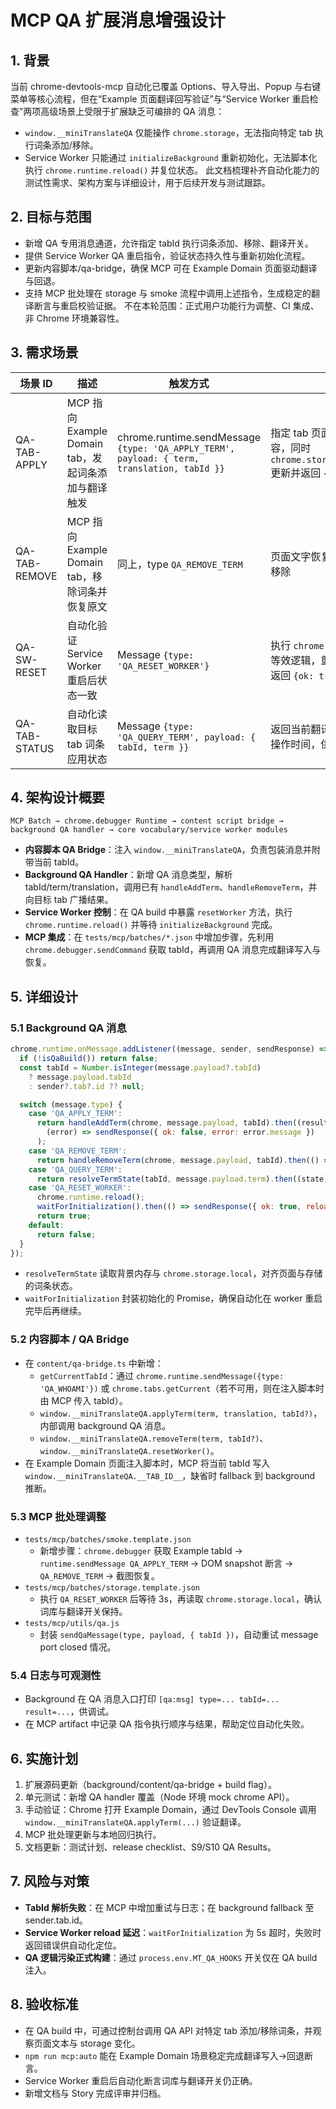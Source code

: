 # MCP QA 扩展消息增强设计

## 1. 背景
当前 chrome-devtools-mcp 自动化已覆盖 Options、导入导出、Popup 与右键菜单等核心流程，但在“Example 页面翻译回写验证”与“Service Worker 重启检查”两项高级场景上受限于扩展缺乏可编排的 QA 消息：
- `window.__miniTranslateQA` 仅能操作 `chrome.storage`，无法指向特定 tab 执行词条添加/移除。
- Service Worker 只能通过 `initializeBackground` 重新初始化，无法脚本化执行 `chrome.runtime.reload()` 并复位状态。
此文档梳理补齐自动化能力的测试性需求、架构方案与详细设计，用于后续开发与测试跟踪。

## 2. 目标与范围
- 新增 QA 专用消息通道，允许指定 tabId 执行词条添加、移除、翻译开关。
- 提供 Service Worker QA 重启指令，验证状态持久性与重新初始化流程。
- 更新内容脚本/qa-bridge，确保 MCP 可在 Example Domain 页面驱动翻译与回退。
- 支持 MCP 批处理在 storage 与 smoke 流程中调用上述指令，生成稳定的翻译断言与重启校验证据。
不在本轮范围：正式用户功能行为调整、CI 集成、非 Chrome 环境兼容性。

## 3. 需求场景
| 场景 ID | 描述 | 触发方式 | 期待结果 |
| --- | --- | --- | --- |
| QA-TAB-APPLY | MCP 指向 Example Domain tab，发起词条添加与翻译触发 | chrome.runtime.sendMessage `{type: 'QA_APPLY_TERM', payload: { term, translation, tabId }}` | 指定 tab 页面文本刷新为翻译内容，同时 `chrome.storage.local.vocabulary` 更新并返回 `{ok: true}` |
| QA-TAB-REMOVE | MCP 指向 Example Domain tab，移除词条并恢复原文 | 同上，type `QA_REMOVE_TERM` | 页面文字恢复原文，词条从 storage 移除 |
| QA-SW-RESET | 自动化验证 Service Worker 重启后状态一致 | Message `{type: 'QA_RESET_WORKER'}` | 执行 `chrome.runtime.reload()` 或等效逻辑，重新初始化 QA hooks，返回 `{ok: true, reloaded: true}` |
| QA-TAB-STATUS | 自动化读取目标 tab 词条应用状态 | Message `{type: 'QA_QUERY_TERM', payload: { tabId, term }}` | 返回当前翻译命中状态 & 最近一次操作时间，供断言使用 |

## 4. 架构设计概要
```
MCP Batch → chrome.debugger Runtime → content script bridge → background QA handler → core vocabulary/service worker modules
```
- **内容脚本 QA Bridge**：注入 `window.__miniTranslateQA`，负责包装消息并附带当前 tabId。
- **Background QA Handler**：新增 QA 消息类型，解析 tabId/term/translation，调用已有 `handleAddTerm`、`handleRemoveTerm`，并向目标 tab 广播结果。
- **Service Worker 控制**：在 QA build 中暴露 `resetWorker` 方法，执行 `chrome.runtime.reload()` 并等待 `initializeBackground` 完成。
- **MCP 集成**：在 `tests/mcp/batches/*.json` 中增加步骤，先利用 `chrome.debugger.sendCommand` 获取 tabId，再调用 QA 消息完成翻译写入与恢复。

## 5. 详细设计
### 5.1 Background QA 消息
```js
chrome.runtime.onMessage.addListener((message, sender, sendResponse) => {
  if (!isQaBuild()) return false;
  const tabId = Number.isInteger(message.payload?.tabId)
    ? message.payload.tabId
    : sender?.tab?.id ?? null;

  switch (message.type) {
    case 'QA_APPLY_TERM':
      return handleAddTerm(chrome, message.payload, tabId).then((result) => sendResponse({ ok: true, ...result })).catch(
        (error) => sendResponse({ ok: false, error: error.message })
      );
    case 'QA_REMOVE_TERM':
      return handleRemoveTerm(chrome, message.payload, tabId).then(() => sendResponse({ ok: true }));
    case 'QA_QUERY_TERM':
      return resolveTermState(tabId, message.payload.term).then((state) => sendResponse({ ok: true, state }));
    case 'QA_RESET_WORKER':
      chrome.runtime.reload();
      waitForInitialization().then(() => sendResponse({ ok: true, reloaded: true }));
      return true;
    default:
      return false;
  }
});
```
- `resolveTermState` 读取背景内存与 `chrome.storage.local`，对齐页面与存储的词条状态。
- `waitForInitialization` 封装初始化的 Promise，确保自动化在 worker 重启完毕后再继续。

### 5.2 内容脚本 / QA Bridge
- 在 `content/qa-bridge.ts` 中新增：
  - `getCurrentTabId`：通过 `chrome.runtime.sendMessage({type: 'QA_WHOAMI'})` 或 `chrome.tabs.getCurrent`（若不可用，则在注入脚本时由 MCP 传入 tabId）。
  - `window.__miniTranslateQA.applyTerm(term, translation, tabId?)`，内部调用 background QA 消息。
  - `window.__miniTranslateQA.removeTerm(term, tabId?)`、`window.__miniTranslateQA.resetWorker()`。
- 在 Example Domain 页面注入脚本时，MCP 将当前 tabId 写入 `window.__miniTranslateQA.__TAB_ID__`，缺省时 fallback 到 background 推断。

### 5.3 MCP 批处理调整
- `tests/mcp/batches/smoke.template.json`
  - 新增步骤：`chrome.debugger` 获取 Example tabId → `runtime.sendMessage QA_APPLY_TERM` → DOM snapshot 断言 → `QA_REMOVE_TERM` → 截图恢复。
- `tests/mcp/batches/storage.template.json`
  - 执行 `QA_RESET_WORKER` 后等待 3s，再读取 `chrome.storage.local`，确认词库与翻译开关保持。
- `tests/mcp/utils/qa.js`
  - 封装 `sendQaMessage(type, payload, { tabId })`，自动重试 message port closed 情况。

### 5.4 日志与可观测性
- Background 在 QA 消息入口打印 `[qa:msg] type=... tabId=... result=...`，供调试。
- 在 MCP artifact 中记录 QA 指令执行顺序与结果，帮助定位自动化失败。

## 6. 实施计划
1. 扩展源码更新（background/content/qa-bridge + build flag）。
2. 单元测试：新增 QA handler 覆盖（Node 环境 mock chrome API）。
3. 手动验证：Chrome 打开 Example Domain，通过 DevTools Console 调用 `window.__miniTranslateQA.applyTerm(...)` 验证翻译。
4. MCP 批处理更新与本地回归执行。
5. 文档更新：测试计划、release checklist、S9/S10 QA Results。

## 7. 风险与对策
- **TabId 解析失败**：在 MCP 中增加重试与日志；在 background fallback 至 sender.tab.id。
- **Service Worker reload 延迟**：`waitForInitialization` 为 5s 超时，失败时返回错误供自动化定位。
- **QA 逻辑污染正式构建**：通过 `process.env.MT_QA_HOOKS` 开关仅在 QA build 注入。

## 8. 验收标准
- 在 QA build 中，可通过控制台调用 QA API 对特定 tab 添加/移除词条，并观察页面文本与 storage 变化。
- `npm run mcp:auto` 能在 Example Domain 场景稳定完成翻译写入→回退断言。
- Service Worker 重启后自动化断言词库与翻译开关仍正确。
- 新增文档与 Story 完成评审并归档。
